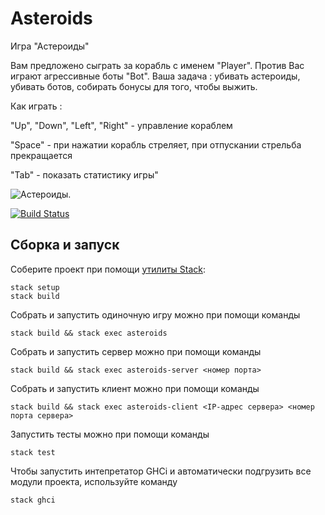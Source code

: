# Asteroids

Игра "Астероиды"

Вам предложено сыграть за корабль с именем "Player". Против Вас играют агрессивные боты "Bot". 
Ваша задача : убивать астероиды, убивать ботов, собирать бонусы для того, чтобы выжить.

Как играть : 

"Up", "Down", "Left", "Right" - управление кораблем

"Space" - при нажатии корабль стреляет, при отпускании стрельба прекращается

"Tab" - показать статистику игры"

![Астероиды.](images/sd.gif)


[![Build Status](https://travis-ci.org/cmc-haskell-2017/project-template.svg?branch=master)](https://travis-ci.org/cmc-haskell-2017/project-template)


## Сборка и запуск

Соберите проект при помощи [утилиты Stack](https://www.haskellstack.org):

```
stack setup
stack build
```

Собрать и запустить одиночную игру можно при помощи команды

```
stack build && stack exec asteroids
```

Собрать и запустить сервер можно при помощи команды

```
stack build && stack exec asteroids-server <номер порта>
```

Собрать и запустить клиент можно при помощи команды

```
stack build && stack exec asteroids-client <IP-адрес сервера> <номер порта сервера>
```

Запустить тесты можно при помощи команды

```
stack test
```

Чтобы запустить интепретатор GHCi и автоматически подгрузить все модули проекта, используйте команду

```
stack ghci
```


